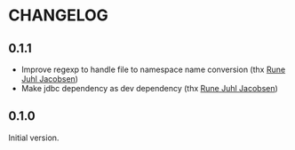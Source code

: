 # CHANGELOG

## 0.1.1

* Improve regexp to handle file to namespace name conversion (thx [Rune Juhl Jacobsen](https://github.com/runejuhl))
* Make jdbc dependency as dev dependency (thx [Rune Juhl Jacobsen](https://github.com/runejuhl))

## 0.1.0
Initial version.
